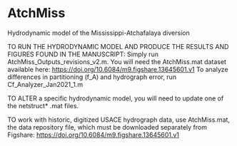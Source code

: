 # AtchMiss
Hydrodynamic model of the Mississippi-Atchafalaya diversion


TO RUN THE HYDRODYNAMIC MODEL AND PRODUCE THE RESULTS AND FIGURES FOUND IN THE MANUSCRIPT: Simply run AtchMiss_Outputs_revisions_v2.m. You will need the AtchMiss.mat dataset available here: https://doi.org/10.6084/m9.figshare.13645601.v1 To analyze differences in partitioning (f_A) and hydrograph error, run Cf_Analyzer_Jan2021_1.m

TO ALTER a specific hydrodynamic model, you will need to update one of the netstruct* .mat files. 

TO work with historic, digitized USACE hydrograph data, use AtchMiss.mat, the data repository file, which must be downloaded separately from Figshare: https://doi.org/10.6084/m9.figshare.13645601.v1
